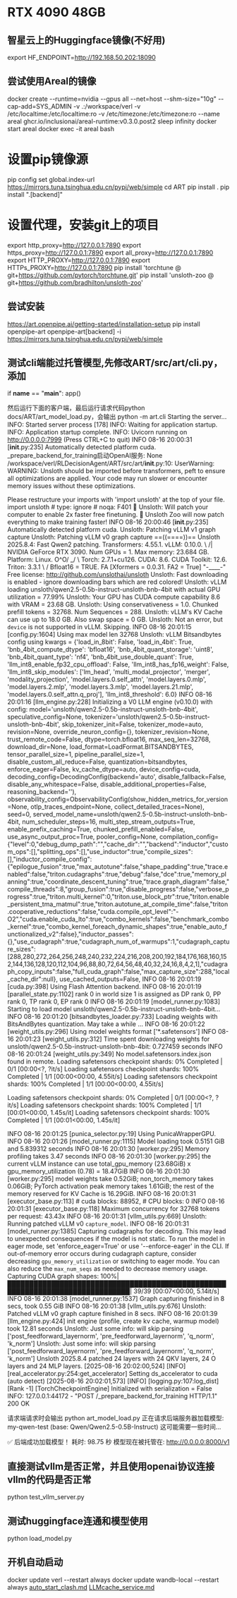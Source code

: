 # RTX 4090 48GB

## 智星云上的Huggingface镜像(不好用)
export HF_ENDPOINT=http://192.168.50.202:18090

##  尝试使用Areal的镜像
docker create --runtime=nvidia --gpus all --net=host --shm-size="10g" --cap-add=SYS_ADMIN -v .:/workspace/verl -v /etc/localtime:/etc/localtime:ro -v /etc/timezone:/etc/timezone:ro --name areal ghcr.io/inclusionai/areal-runtime:v0.3.0.post2 sleep infinity
docker start areal
docker exec -it areal bash
# 设置pip镜像源
pip config set global.index-url https://mirrors.tuna.tsinghua.edu.cn/pypi/web/simple
cd ART
pip install .
pip install ".[backend]"
# 设置代理，安装git上的项目
export http_proxy=http://127.0.0.1:7890
export https_proxy=http://127.0.0.1:7890
export all_proxy=http://127.0.0.1:7890
export HTTP_PROXY=http://127.0.0.1:7890
export HTTPs_PROXY=http://127.0.0.1:7890
pip install 'torchtune @ git+https://github.com/pytorch/torchtune.git'
pip install 'unsloth-zoo @ git+https://github.com/bradhilton/unsloth-zoo'


## 尝试安装
https://art.openpipe.ai/getting-started/installation-setup
pip install openpipe-art openpipe-art[backend] -i https://mirrors.tuna.tsinghua.edu.cn/pypi/web/simple


## 测试cli端能过托管模型,先修改ART/src/art/cli.py，添加
if __name__ == "__main__":
    app()

然后运行下面的客户端，最后运行请求代码python docs/ART/art_model_load.py，会输出
python -m art.cli
Starting the server...
INFO:     Started server process [178]
INFO:     Waiting for application startup.
INFO:     Application startup complete.
INFO:     Uvicorn running on http://0.0.0.0:7999 (Press CTRL+C to quit)
INFO 08-16 20:00:31 [__init__.py:235] Automatically detected platform cuda.
_prepare_backend_for_training启动OpenAI服务: None
/workspace/verl/RLDecisionAgent/ART/src/art/__init__.py:10: UserWarning: WARNING: Unsloth should be imported before transformers, peft to ensure all optimizations are applied. Your code may run slower or encounter memory issues without these optimizations.

Please restructure your imports with 'import unsloth' at the top of your file.
  import unsloth  # type: ignore # noqa: F401
🦥 Unsloth: Will patch your computer to enable 2x faster free finetuning.
🦥 Unsloth Zoo will now patch everything to make training faster!
INFO 08-16 20:00:46 [__init__.py:235] Automatically detected platform cuda.
Unsloth: Patching vLLM v1 graph capture
Unsloth: Patching vLLM v0 graph capture
==((====))==  Unsloth 2025.8.4: Fast Qwen2 patching. Transformers: 4.55.1. vLLM: 0.10.0.
   \\   /|    NVIDIA GeForce RTX 3090. Num GPUs = 1. Max memory: 23.684 GB. Platform: Linux.
O^O/ \_/ \    Torch: 2.7.1+cu126. CUDA: 8.6. CUDA Toolkit: 12.6. Triton: 3.3.1
\        /    Bfloat16 = TRUE. FA [Xformers = 0.0.31. FA2 = True]
 "-____-"     Free license: http://github.com/unslothai/unsloth
Unsloth: Fast downloading is enabled - ignore downloading bars which are red colored!
Unsloth: vLLM loading unsloth/qwen2.5-0.5b-instruct-unsloth-bnb-4bit with actual GPU utilization = 77.99%
Unsloth: Your GPU has CUDA compute capability 8.6 with VRAM = 23.68 GB.
Unsloth: Using conservativeness = 1.0. Chunked prefill tokens = 32768. Num Sequences = 288.
Unsloth: vLLM's KV Cache can use up to 18.0 GB. Also swap space = 0 GB.
Unsloth: Not an error, but `device` is not supported in vLLM. Skipping.
INFO 08-16 20:01:15 [config.py:1604] Using max model len 32768
Unsloth: vLLM Bitsandbytes config using kwargs = {'load_in_8bit': False, 'load_in_4bit': True, 'bnb_4bit_compute_dtype': 'bfloat16', 'bnb_4bit_quant_storage': 'uint8', 'bnb_4bit_quant_type': 'nf4', 'bnb_4bit_use_double_quant': True, 'llm_int8_enable_fp32_cpu_offload': False, 'llm_int8_has_fp16_weight': False, 'llm_int8_skip_modules': ['lm_head', 'multi_modal_projector', 'merger', 'modality_projection', 'model.layers.0.self_attn', 'model.layers.0.mlp', 'model.layers.2.mlp', 'model.layers.3.mlp', 'model.layers.21.mlp', 'model.layers.0.self_attn.q_proj'], 'llm_int8_threshold': 6.0}
INFO 08-16 20:01:16 [llm_engine.py:228] Initializing a V0 LLM engine (v0.10.0) with config: model='unsloth/qwen2.5-0.5b-instruct-unsloth-bnb-4bit', speculative_config=None, tokenizer='unsloth/qwen2.5-0.5b-instruct-unsloth-bnb-4bit', skip_tokenizer_init=False, tokenizer_mode=auto, revision=None, override_neuron_config={}, tokenizer_revision=None, trust_remote_code=False, dtype=torch.bfloat16, max_seq_len=32768, download_dir=None, load_format=LoadFormat.BITSANDBYTES, tensor_parallel_size=1, pipeline_parallel_size=1, disable_custom_all_reduce=False, quantization=bitsandbytes, enforce_eager=False, kv_cache_dtype=auto,  device_config=cuda, decoding_config=DecodingConfig(backend='auto', disable_fallback=False, disable_any_whitespace=False, disable_additional_properties=False, reasoning_backend=''), observability_config=ObservabilityConfig(show_hidden_metrics_for_version=None, otlp_traces_endpoint=None, collect_detailed_traces=None), seed=0, served_model_name=unsloth/qwen2.5-0.5b-instruct-unsloth-bnb-4bit, num_scheduler_steps=16, multi_step_stream_outputs=True, enable_prefix_caching=True, chunked_prefill_enabled=False, use_async_output_proc=True, pooler_config=None, compilation_config={"level":0,"debug_dump_path":"","cache_dir":"","backend":"inductor","custom_ops":[],"splitting_ops":[],"use_inductor":true,"compile_sizes":[],"inductor_compile_config":{"epilogue_fusion":true,"max_autotune":false,"shape_padding":true,"trace.enabled":false,"triton.cudagraphs":true,"debug":false,"dce":true,"memory_planning":true,"coordinate_descent_tuning":true,"trace.graph_diagram":false,"compile_threads":8,"group_fusion":true,"disable_progress":false,"verbose_progress":true,"triton.multi_kernel":0,"triton.use_block_ptr":true,"triton.enable_persistent_tma_matmul":true,"triton.autotune_at_compile_time":false,"triton.cooperative_reductions":false,"cuda.compile_opt_level":"-O2","cuda.enable_cuda_lto":true,"combo_kernels":false,"benchmark_combo_kernel":true,"combo_kernel_foreach_dynamic_shapes":true,"enable_auto_functionalized_v2":false},"inductor_passes":{},"use_cudagraph":true,"cudagraph_num_of_warmups":1,"cudagraph_capture_sizes":[288,280,272,264,256,248,240,232,224,216,208,200,192,184,176,168,160,152,144,136,128,120,112,104,96,88,80,72,64,56,48,40,32,24,16,8,4,2,1],"cudagraph_copy_inputs":false,"full_cuda_graph":false,"max_capture_size":288,"local_cache_dir":null}, use_cached_outputs=False,
INFO 08-16 20:01:19 [cuda.py:398] Using Flash Attention backend.
INFO 08-16 20:01:19 [parallel_state.py:1102] rank 0 in world size 1 is assigned as DP rank 0, PP rank 0, TP rank 0, EP rank 0
INFO 08-16 20:01:19 [model_runner.py:1083] Starting to load model unsloth/qwen2.5-0.5b-instruct-unsloth-bnb-4bit...
INFO 08-16 20:01:20 [bitsandbytes_loader.py:733] Loading weights with BitsAndBytes quantization. May take a while ...
INFO 08-16 20:01:22 [weight_utils.py:296] Using model weights format ['*.safetensors']
INFO 08-16 20:01:23 [weight_utils.py:312] Time spent downloading weights for unsloth/qwen2.5-0.5b-instruct-unsloth-bnb-4bit: 0.727459 seconds
INFO 08-16 20:01:24 [weight_utils.py:349] No model.safetensors.index.json found in remote.
Loading safetensors checkpoint shards:   0% Completed | 0/1 [00:00<?, ?it/s]
Loading safetensors checkpoint shards: 100% Completed | 1/1 [00:00<00:00,  4.55it/s]
Loading safetensors checkpoint shards: 100% Completed | 1/1 [00:00<00:00,  4.55it/s]

Loading safetensors checkpoint shards:   0% Completed | 0/1 [00:00<?, ?it/s]
Loading safetensors checkpoint shards: 100% Completed | 1/1 [00:01<00:00,  1.45s/it]
Loading safetensors checkpoint shards: 100% Completed | 1/1 [00:01<00:00,  1.45s/it]

INFO 08-16 20:01:25 [punica_selector.py:19] Using PunicaWrapperGPU.
INFO 08-16 20:01:26 [model_runner.py:1115] Model loading took 0.5151 GiB and 5.839312 seconds
INFO 08-16 20:01:30 [worker.py:295] Memory profiling takes 3.47 seconds
INFO 08-16 20:01:30 [worker.py:295] the current vLLM instance can use total_gpu_memory (23.68GiB) x gpu_memory_utilization (0.78) = 18.47GiB
INFO 08-16 20:01:30 [worker.py:295] model weights take 0.52GiB; non_torch_memory takes 0.06GiB; PyTorch activation peak memory takes 1.61GiB; the rest of the memory reserved for KV Cache is 16.29GiB.
INFO 08-16 20:01:31 [executor_base.py:113] # cuda blocks: 88952, # CPU blocks: 0
INFO 08-16 20:01:31 [executor_base.py:118] Maximum concurrency for 32768 tokens per request: 43.43x
INFO 08-16 20:01:31 [vllm_utils.py:669] Unsloth: Running patched vLLM v0 `capture_model`.
INFO 08-16 20:01:31 [model_runner.py:1385] Capturing cudagraphs for decoding. This may lead to unexpected consequences if the model is not static. To run the model in eager mode, set 'enforce_eager=True' or use '--enforce-eager' in the CLI. If out-of-memory error occurs during cudagraph capture, consider decreasing `gpu_memory_utilization` or switching to eager mode. You can also reduce the `max_num_seqs` as needed to decrease memory usage.
Capturing CUDA graph shapes: 100%|██████████████████████████████████████████████████████████████████████████████| 39/39 [00:07<00:00,  5.14it/s]
INFO 08-16 20:01:38 [model_runner.py:1537] Graph capturing finished in 8 secs, took 0.55 GiB
INFO 08-16 20:01:38 [vllm_utils.py:676] Unsloth: Patched vLLM v0 graph capture finished in 8 secs.
INFO 08-16 20:01:39 [llm_engine.py:424] init engine (profile, create kv cache, warmup model) took 12.81 seconds
Unsloth: Just some info: will skip parsing ['post_feedforward_layernorm', 'pre_feedforward_layernorm', 'q_norm', 'k_norm']
Unsloth: Just some info: will skip parsing ['post_feedforward_layernorm', 'pre_feedforward_layernorm', 'q_norm', 'k_norm']
Unsloth 2025.8.4 patched 24 layers with 24 QKV layers, 24 O layers and 24 MLP layers.
[2025-08-16 20:02:00,524] [INFO] [real_accelerator.py:254:get_accelerator] Setting ds_accelerator to cuda (auto detect)
[2025-08-16 20:02:01,573] [INFO] [logging.py:107:log_dist] [Rank -1] [TorchCheckpointEngine] Initialized with serialization = False
INFO:     127.0.0.1:44172 - "POST /_prepare_backend_for_training HTTP/1.1" 200 OK

请求端请求时会输出
python art_model_load.py
正在请求后端服务器加载模型: my-qwen-test (base: Qwen/Qwen2.5-0.5B-Instruct)
这可能需要一些时间...

✅ 后端成功加载模型！
   耗时: 98.75 秒
   模型现在被托管在: http://0.0.0.0:8000/v1


## 直接测试vllm是否正常，并且使用openai协议连接vllm的代码是否正常
python test_vllm_server.py

## 测试huggingface连通和模型使用
python load_model.py


## 开机自动启动
docker update verl --restart always
docker update wandb-local --restart always
[auto_start_clash.md](..%2F..%2Ftools%2Fauto_start_clash.md)
[LLMcache_service.md](..%2F..%2Ftools%2FLLMcache_service.md)